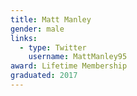```yaml
---
title: Matt Manley
gender: male
links:
  - type: Twitter
    username: MattManley95
award: Lifetime Membership
graduated: 2017
---
```

